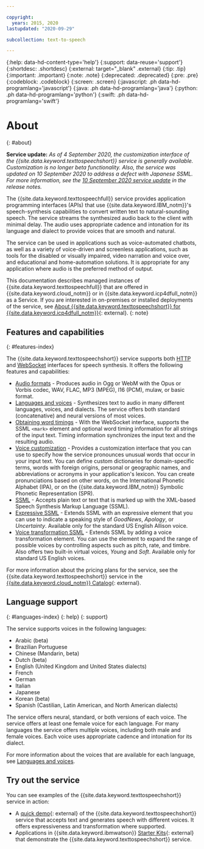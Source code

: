 ```yaml
---

copyright:
  years: 2015, 2020
lastupdated: "2020-09-29"

subcollection: text-to-speech

---
```


{:help: data-hd-content-type='help'}
{:support: data-reuse='support'}
{:shortdesc: .shortdesc}
{:external: target="_blank" .external}
{:tip: .tip}
{:important: .important}
{:note: .note}
{:deprecated: .deprecated}
{:pre: .pre}
{:codeblock: .codeblock}
{:screen: .screen}
{:javascript: .ph data-hd-programlang='javascript'}
{:java: .ph data-hd-programlang='java'}
{:python: .ph data-hd-programlang='python'}
{:swift: .ph data-hd-programlang='swift'}

# About
{: #about}

**Service update:** *As of 4 September 2020, the customization interface of the {{site.data.keyword.texttospeechshort}} service is generally available. Customization is no longer beta functionality. Also, the service was updated on 10 September 2020 to address a defect with Japanese SSML. For more information, see the [10 September 2020 service update](/docs/text-to-speech?topic=text-to-speech-release-notes#September2020b) in the release notes.*

The {{site.data.keyword.texttospeechfull}} service provides application programming interfaces (APIs) that use {{site.data.keyword.IBM_notm}}'s speech-synthesis capabilities to convert written text to natural-sounding speech. The service streams the synthesized audio back to the client with minimal delay. The audio uses appropriate cadence and intonation for its language and dialect to provide voices that are smooth and natural.

The service can be used in applications such as voice-automated chatbots, as well as a variety of voice-driven and screenless applications, such as tools for the disabled or visually impaired, video narration and voice over, and educational and home-automation solutions. It is appropriate for any application where audio is the preferred method of output.

This documentation describes managed instances of {{site.data.keyword.texttospeechfull}} that are offered in {{site.data.keyword.cloud_notm}} or in {{site.data.keyword.icp4dfull_notm}} as a Service. If you are interested in on-premises or installed deployments of the service, see [About {{site.data.keyword.texttospeechshort}} for {{site.data.keyword.icp4dfull_notm}}](https://{DomainName}/docs/text-to-speech-data?topic=text-to-speech-data-about#about){: external}.
{: note}

## Features and capabilities
{: #features-index}

The {{site.data.keyword.texttospeechshort}} service supports both [HTTP](/docs/text-to-speech?topic=text-to-speech-usingHTTP) and [WebSocket](/docs/text-to-speech?topic=text-to-speech-usingWebSocket) interfaces for speech synthesis. It offers the following features and capabilities:

-   [Audio formats](/docs/text-to-speech?topic=text-to-speech-audioFormats) - Produces audio in Ogg or WebM with the Opus or Vorbis codec, WAV, FLAC, MP3 (MPEG), l16 (PCM), mulaw, or basic format.
-   [Languages and voices](/docs/text-to-speech?topic=text-to-speech-voices) - Synthesizes text to audio in many different languages, voices, and dialects. The service offers both standard (concatenative) and neural versions of most voices.
-   [Obtaining word timings](/docs/text-to-speech?topic=text-to-speech-timing) - With the WebSocket interface, supports the SSML `<mark>` element and optional word timing information for all strings of the input text. Timing information synchronizes the input text and the resulting audio.
-   [Voice customization](/docs/text-to-speech?topic=text-to-speech-customIntro) - Provides a customization interface that you can use to specify how the service pronounces unusual words that occur in your input text. You can define custom dictionaries for domain-specific terms, words with foreign origins, personal or geographic names, and abbreviations or acronyms in your application's lexicon. You can create pronunciations based on other words, on the International Phonetic Alphabet (IPA), or on the {{site.data.keyword.IBM_notm}} Symbolic Phonetic Representation (SPR).
-   [SSML](/docs/text-to-speech?topic=text-to-speech-ssml) - Accepts plain text or text that is marked up with the XML-based Speech Synthesis Markup Language (SSML).
-   [Expressive SSML](/docs/text-to-speech?topic=text-to-speech-expressive) - Extends SSML with an expressive element that you can use to indicate a speaking style of *GoodNews*, *Apology*, or *Uncertainty*. Available only for the standard US English Allison voice.
-   [Voice transformation SSML](/docs/text-to-speech?topic=text-to-speech-transformation) - Extends SSML by adding a voice transformation element. You can use the element to expand the range of possible voices by controlling aspects such as pitch, rate, and timbre. Also offers two built-in virtual voices, *Young* and *Soft*. Available only for standard US English voices.

For more information about the pricing plans for the service, see the {{site.data.keyword.texttospeechshort}} service in the [{{site.data.keyword.cloud_notm}} Catalog](https://{DomainName}/catalog/text-to-speech){: external}.

## Language support
{: #languages-index}
{: help}
{: support}

The service supports voices in the following languages:

-   Arabic (beta)
-   Brazilian Portuguese
-   Chinese (Mandarin, beta)
-   Dutch (beta)
-   English (United Kingdom and United States dialects)
-   French
-   German
-   Italian
-   Japanese
-   Korean (beta)
-   Spanish (Castilian, Latin American, and North American dialects)

The service offers neural, standard, or both versions of each voice. The service offers at least one female voice for each language. For many languages the service offers multiple voices, including both male and female voices. Each voice uses appropriate cadence and intonation for its dialect.

For more information about the voices that are available for each language, see [Languages and voices](/docs/text-to-speech?topic=text-to-speech-voices).

## Try out the service

You can see examples of the {{site.data.keyword.texttospeechshort}} service in action:

-   A [quick demo](https://text-to-speech-demo.ng.bluemix.net/){: external} of the {{site.data.keyword.texttospeechshort}} service that accepts text and generates speech with different voices. It offers expressiveness and transformation where supported.
-   Applications in {{site.data.keyword.ibmwatson}} [Starter Kits](http://www.ibm.com/watson/developercloud/starter-kits.html){: external} that demonstrate the {{site.data.keyword.texttospeechshort}} service.
